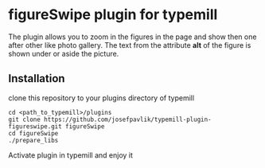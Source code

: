 # figureSwipe plugin for typemill

The plugin allows you to zoom in the figures in the page and show then one after other like photo gallery.
The text from the attribute **alt** of the figure is shown under or aside the picture.

## Installation
clone this repository to your plugins directory of typemill

```
cd <path_to_typemill>/plugins
git clone https://github.com/josefpavlik/typemill-plugin-figureswipe.git figureSwipe
cd figureSwipe
./prepare_libs
```
Activate plugin in typemill and enjoy it



